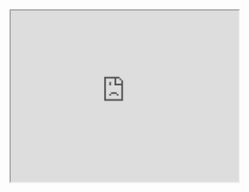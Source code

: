 <iframe src="https://www.openprocessing.org/sketch/897944/embed/" width="400" height="300"></iframe>
